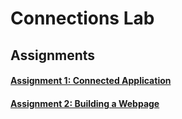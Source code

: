 # Connections Lab

## Assignments

#### [Assignment 1: Connected Application](https://github.com/pangnasun/ConnectionsLab/tree/main/Week-1)
#### [Assignment 2: Building a Webpage](https://github.com/pangnasun/ConnectionsLab/tree/main/Week-1/Assignment2_BuildWebsite)
